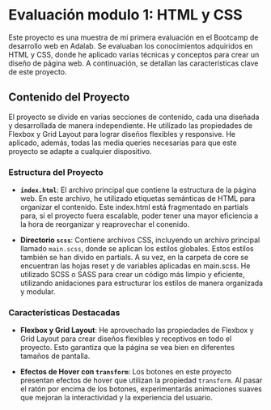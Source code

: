 # Evaluación modulo 1: HTML y CSS

Este proyecto es una muestra de mi primera evaluación en el Bootcamp de desarrollo web en Adalab. Se evaluaban los conocimientos adquiridos en HTML y CSS, donde he aplicado varias técnicas y conceptos para crear un diseño de página web. A continuación, se detallan las características clave de este proyecto.

## Contenido del Proyecto

El proyecto se divide en varias secciones de contenido, cada una diseñada y desarrollada de manera independiente. He utilizado las propiedades de Flexbox y Grid Layout para lograr diseños flexibles y responsive. He aplicado, además, todas las media queries necesarias para que este proyecto se adapte a cualquier dispositivo. 

### Estructura del Proyecto

- **`index.html`**: El archivo principal que contiene la estructura de la página web. En este archivo, he utilizado etiquetas semánticas de HTML para organizar el contenido. Este index.html está fragmentado en partials para, si el proyecto fuera escalable, poder tener una mayor eficiencia a la hora de reorganizar y reaprovechar el conenido.

- **Directorio `scss`**: Contiene archivos CSS, incluyendo un archivo principal llamado `main.scss`, donde se aplican los estilos globales. Estos estilos también se han divido en partials. A su vez, en la carpeta de core se encuentran las hojas reset y de variables aplicadas en main.scss. He utilizado SCSS o SASS para crear un código más limpio y eficiente, utilizando anidaciones para estructurar los estilos de manera organizada y modular.

### Características Destacadas

- **Flexbox y Grid Layout**: He aprovechado las propiedades de Flexbox y Grid Layout para crear diseños flexibles y receptivos en todo el proyecto. Esto garantiza que la página se vea bien en diferentes tamaños de pantalla.

- **Efectos de Hover con `transform`**: Los botones en este proyecto presentan efectos de hover que utilizan la propiedad `transform`. Al pasar el ratón por encima de los botones, experimentarás animaciones suaves que mejoran la interactividad y la experiencia del usuario.
